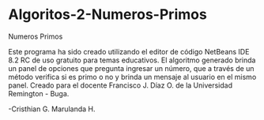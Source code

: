 # Algoritos-2-Numeros-Primos
Numeros Primos

Este programa ha sido creado utilizando el editor de código NetBeans IDE 8.2 RC de uso gratuito para temas educativos. El algoritmo generado brinda un panel de opciones que pregunta ingresar un número, que a través de un método verifica si es primo o no y brinda un mensaje al usuario en el mismo panel. Creado para el docente Francisco J. Díaz O. de la Universidad Remington - Buga.

-Cristhian G. Marulanda H.

